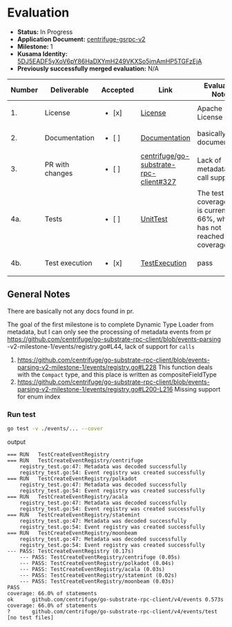 # Evaluation

- **Status:** In Progress
- **Application Document:** [centrifuge-gsrpc-v2](https://github.com/w3f/Grants-Program/blob/master/applications/centrifuge-gsrpc-v2.md)
- **Milestone:** 1
- **Kusama Identity:** [5DJ5EADF5yXoV6pY86HaDXYmH249VKXSo5jmAmHP5TGFzEjA](https://kusama.subscan.io/account/5DJ5EADF5yXoV6pY86HaDXYmH249VKXSo5jmAmHP5TGFzEjA)
- **Previously successfully merged evaluation:** N/A

| Number | Deliverable     | Accepted                | Link                                                                                                                                    | Evaluation Notes                                                                |
|--------|-----------------|-------------------------|-----------------------------------------------------------------------------------------------------------------------------------------|---------------------------------------------------------------------------------|
| 1.     | License         | <ul><li>[x] </li> </ul> | [License](https://github.com/centrifuge/go-substrate-rpc-client/blob/events-parsing-v2-milestone-1/LICENSE)                             | Apache License v2                                                               |
| 2.     | Documentation   | <ul><li>[ ] </li></ul>  | [Documentation](https://github.com/centrifuge/go-substrate-rpc-client/blob/events-parsing-v2-milestone-1/README.md)                     | basically no documentation                                                      |
| 3.     | PR with changes | <ul><li>[ ] </li></ul>  | [centrifuge/go-substrate-rpc-client#327](https://github.com/centrifuge/go-substrate-rpc-client/pull/327)                                | Lack of metadata v14 call support                                               |
| 4a.    | Tests           | <ul><li>[ ] </li></ul>  | [UnitTest](https://github.com/centrifuge/go-substrate-rpc-client/blob/aa507a89484f162b47e1a2e6b71827307183b013/events/registry_test.go) | The test coverage rate is currently at 66%, which has not reached full coverage |
| 4b.    | Test execution  | <ul><li>[x] </li></ul>  | [TestExecution](https://github.com/centrifuge/go-substrate-rpc-client/blob/aa507a89484f162b47e1a2e6b71827307183b013/Makefile#L49)       | pass                                                                            |


## General Notes

There are basically not any docs found in pr.

The goal of the first milestone is to complete Dynamic Type Loader from metadata, but I can only see the processing of metadata events from pr https://github.com/centrifuge/go-substrate-rpc-client/blob/events-parsing -v2-milestone-1/events/registry.go#L44, lack of support for ``calls``

1. https://github.com/centrifuge/go-substrate-rpc-client/blob/events-parsing-v2-milestone-1/events/registry.go#L228 This function deals with the ``Compact`` type, and this place is written as compositeFieldType
2. https://github.com/centrifuge/go-substrate-rpc-client/blob/events-parsing-v2-milestone-1/events/registry.go#L200-L216 Missing support for enum index

### Run test 

```bash
go test -v ./events/... --cover
```

output
```
=== RUN   TestCreateEventRegistry
=== RUN   TestCreateEventRegistry/centrifuge
    registry_test.go:47: Metadata was decoded successfully
    registry_test.go:54: Event registry was created successfully
=== RUN   TestCreateEventRegistry/polkadot
    registry_test.go:47: Metadata was decoded successfully
    registry_test.go:54: Event registry was created successfully
=== RUN   TestCreateEventRegistry/acala
    registry_test.go:47: Metadata was decoded successfully
    registry_test.go:54: Event registry was created successfully
=== RUN   TestCreateEventRegistry/statemint
    registry_test.go:47: Metadata was decoded successfully
    registry_test.go:54: Event registry was created successfully
=== RUN   TestCreateEventRegistry/moonbeam
    registry_test.go:47: Metadata was decoded successfully
    registry_test.go:54: Event registry was created successfully
--- PASS: TestCreateEventRegistry (0.17s)
    --- PASS: TestCreateEventRegistry/centrifuge (0.05s)
    --- PASS: TestCreateEventRegistry/polkadot (0.04s)
    --- PASS: TestCreateEventRegistry/acala (0.03s)
    --- PASS: TestCreateEventRegistry/statemint (0.02s)
    --- PASS: TestCreateEventRegistry/moonbeam (0.03s)
PASS
coverage: 66.0% of statements
ok      github.com/centrifuge/go-substrate-rpc-client/v4/events 0.573s  coverage: 66.0% of statements
?       github.com/centrifuge/go-substrate-rpc-client/v4/events/test    [no test files]

```